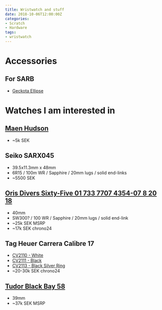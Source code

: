 ```yaml
---
title: Wristwatch and stuff
date: 2018-10-06T12:00:00Z
categories:
- Scratch
- Hardware
tags:
- wristwatch
---
```

# Accessories

## For SARB
* [Geckota Ellipse](https://www.watchgecko.com/geckota-ellipse-solid-stainless-steel-watch-strap)  

# Watches I am interested in

## [Maen Hudson](https://www.maenwatches.com/collections/hudson-38-automatic/products/hudson-38-automatic-date-midnight-blue  )
* ~5k SEK

## Seiko SARX045
* 39.5x11.3mm x 48mm  
* 6R15 / 100m WR / Sapphire  / 20mm lugs / solid end-links  
* ~5500 SEK  

## [Oris Divers Sixty-Five 01 733 7707 4354-07 8 20 18](https://www.oris.ch/en/watch/oris-divers-sixty-five/01-733-7707-4354-07-8-20-18)
* 40mm  
* SW300? / 100 WR / Sapphire / 20mm lugs / solid end-link  
* ~25k SEK MSRP   
* ~17k SEK chrono24  

## Tag Heuer Carrera Calibre 17
* [CV2110 - White](https://www.google.com/search?q=cv2110)  
* [CV2111 - Black](https://www.google.com/search?q=cv2111)  
* [CV2113 - Black Silver Ring](https://www.google.com/search?q=cv2113)  
* ~20-30k SEK chrono24  

## [Tudor Black Bay 58](https://www.tudorwatch.com/watches/black-bay-fifty-eight/m79030n-0001#)
* 39mm  
* ~37k SEK MSRP  


